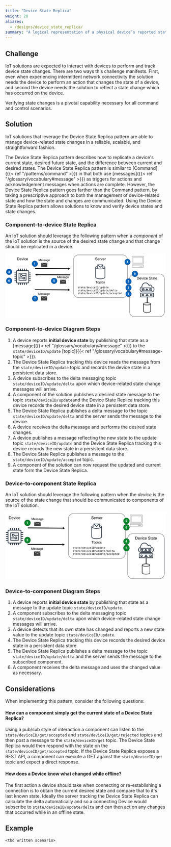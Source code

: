 ```yaml
---
title: "Device State Replica"
weight: 20
aliases:
  - /designs/device_state_replica/
summary: "A logical representation of a physical device’s reported state, or desired future state."
---
```


## Challenge

IoT solutions are expected to interact with devices to perform and track device state changes. There are two ways this challenge manifests. First, even when experiencing intermittent network connectivity the solution needs the device to perform an action that changes the state of a device, and second the device needs the solution to reflect a state change which has occurred on the device.

Verifying state changes is a pivotal capability necessary for all command and control scenarios.

## Solution

IoT solutions that leverage the Device State Replica pattern are able to manage device-related state changes in a reliable, scalable, and straightforward fashion.

The Device State Replica pattern describes how to replicate a device's current state, desired future state, and the difference between current and desired states. The Device State Replica pattern is similar to [Command]({{< ref "/patterns/command" >}}) in that both use [messages]({{< ref "/glossary/vocabulary#message" >}}) as triggers for actions and acknowledgement messages when actions are complete. However, the Device State Replica pattern goes farther than the Command pattern, by taking a prescriptive approach to both the management of device-related state and how the state and changes are communicated. Using the Device State Replica pattern allows solutions to know and verify device states and state changes.

### Component-to-device State Replica

An IoT solution should leverage the following pattern when a _component_ of the IoT solution is the source of the desired state change and that change should be replicated in a device.

![Component-to-device State Replica](c2d-state.png)

### Component-to-device Diagram Steps

1. A device reports **initial device state** by publishing that state as a [message]({{< ref "/glossary/vocabulary#message" >}}) to the `state/deviceID/update` [topic]({{< ref "/glossary/vocabulary#message-topic" >}}).
2. The Device State Replica tracking this device reads the message from the `state/deviceID/update` topic and records the device state in a persistent data store.
3. A device subscribes to the delta messaging topic `state/deviceID/update/delta` upon which device-related state change messages will arrive.
4. A component of the solution publishes a desired state message to the topic `state/deviceID/update`and the Device State Replica tracking this device records the desired device state in a persistent data store.
5. The Device State Replica publishes a delta message to the topic `state/deviceID/update/delta` and the server sends the message to the device.
6. A device receives the delta message and performs the desired state changes.
7. A device publishes a message reflecting the new state to the update topic `state/deviceID/update` and the Device State Replica tracking this device records the new state in a persistent data store.
8. The Device State Replica publishes a message to the `state/deviceID/update/accepted` topic.
9. A component of the solution can now request the updated and current state form the Device State Replica.

### Device-to-component State Replica

An IoT solution should leverage the following pattern when the _device_ is the source of the state change that should be communicated to components of the IoT solution.

![Device-to-component State Replication](d2c-state.png)

### Device-to-component Diagram Steps

1. A device reports **initial device state** by publishing that state as a message to the update topic `state/deviceID/update`.
2. A component subscribes to the delta messaging topic `state/deviceID/update/delta` upon which device-related state change messages will arrive.
3. A device detects that its own state has changed and reports a new state value to the update topic `state/deviceID/update`.
4. The Device State Replica tracking this device records the desired device state in a persistent data store.
5. The Device State Replica publishes a delta message to the topic `state/deviceID/update/delta` and the server sends the message to the subscribed component.
6. A component receives the delta message and uses the changed value as necessary.

## Considerations

When implementing this pattern, consider the following questions:

#### How can a component simply get the current state of a Device State Replica?

Using a pub/sub style of interaction a component can listen to the `state/deviceID/get/accepted` and `state/deviceID/get/rejected` topics and then post a message to the `state/deviceID/get` topic. The Device State Replica would then respond with the state on the `state/deviceID/get/accepted` topic. If the Device State Replica exposes a REST API, a component can execute a GET against the `state/deviceID/get` topic and expect a direct response.

#### How does a Device know what changed while offline?

The first action a device should take when connecting or re-establishing a connection is to obtain the current desired state and compare that to it's last known state. Ideally the server tracking the Device State Replica can calculate the delta automatically and so a connecting Device would subscribe to `state/deviceID/update/delta` and can then act on any changes that occurred while in an offline state.

## Example

    <tbd written scenario>
